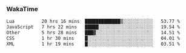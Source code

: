 ### WakaTime

<!--START_SECTION:waka-->

```txt
Lua          20 hrs 16 mins  █████████████▒░░░░░░░░░░░   53.77 %
JavaScript   7 hrs 22 mins   █████░░░░░░░░░░░░░░░░░░░░   19.54 %
Other        5 hrs 28 mins   ███▓░░░░░░░░░░░░░░░░░░░░░   14.51 %
CSS          1 hr 30 mins    █░░░░░░░░░░░░░░░░░░░░░░░░   04.01 %
XML          1 hr 19 mins    █░░░░░░░░░░░░░░░░░░░░░░░░   03.51 %
```

<!--END_SECTION:waka-->
